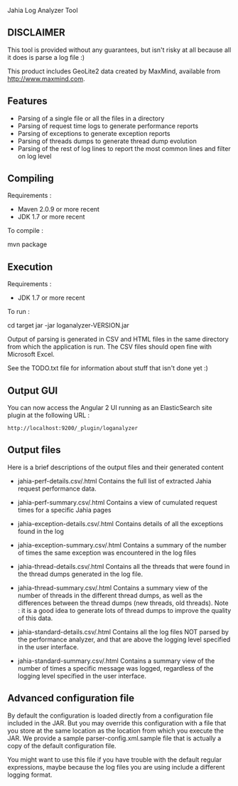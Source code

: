 
Jahia Log Analyzer Tool

DISCLAIMER
--------------------------------------------------------------------------------
This tool is provided without any guarantees, but isn't risky at all because all 
it does is parse a log file :)

This product includes GeoLite2 data created by MaxMind, available from
<a href="http://www.maxmind.com">http://www.maxmind.com</a>.

Features
--------------------------------------------------------------------------------
- Parsing of a single file or all the files in a directory
- Parsing of request time logs to generate performance reports
- Parsing of exceptions to generate exception reports
- Parsing of threads dumps to generate thread dump evolution
- Parsing of the rest of log lines to report the most common lines and filter
  on log level

Compiling
--------------------------------------------------------------------------------

Requirements : 
- Maven 2.0.9 or more recent
- JDK 1.7 or more recent

To compile :

mvn package

Execution
--------------------------------------------------------------------------------

Requirements : 
- JDK 1.7 or more recent

To run : 

cd target 
jar -jar loganalyzer-VERSION.jar

Output of parsing is generated in CSV and HTML files in the same directory from which the 
application is run. The CSV files should open fine with Microsoft Excel.

See the TODO.txt file for information about stuff that isn't done yet :)

Output GUI
--------------------------------------------------------------------------------

You can now access the Angular 2 UI running as an ElasticSearch site plugin 
at the following URL :

    http://localhost:9200/_plugin/loganalyzer

Output files
--------------------------------------------------------------------------------
Here is a brief descriptions of the output files and their generated content 

- jahia-perf-details.csv/.html
  Contains the full list of extracted Jahia request performance data. 
  
- jahia-perf-summary.csv/.html
  Contains a view of cumulated request times for a specific Jahia pages
  
- jahia-exception-details.csv/.html
  Contains details of all the exceptions found in the log
  
- jahia-exception-summary.csv/.html
  Contains a summary of the number of times the same exception was encountered
  in the log files

- jahia-thread-details.csv/.html
  Contains all the threads that were found in the thread dumps generated in the
  log file. 
  
- jahia-thread-summary.csv/.html
  Contains a summary view of the number of threads in the different thread 
  dumps, as well as the differences between the thread dumps (new threads,
  old threads). Note : it is a good idea to generate lots of thread dumps to
  improve the quality of this data.

- jahia-standard-details.csv/.html
  Contains all the log files NOT parsed by the performance analyzer, and that
  are above the logging level specified in the user interface.

- jahia-standard-summary.csv/.html
  Contains a summary view of the number of times a specific message was logged,
  regardless of the logging level specified in the user interface.
  
Advanced configuration file
--------------------------------------------------------------------------------

By default the configuration is loaded directly from a configuration file 
included in the JAR. But you may override this configuration with a file that
you store at the same location as the location from which you execute the 
JAR. We provide a sample parser-config.xml.sample file that is actually a
copy of the default configuration file.

You might want to use this file if you have trouble with the default regular
expressions, maybe because the log files you are using include a different
logging format.